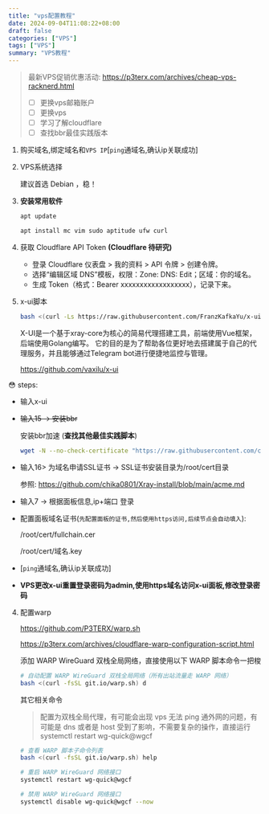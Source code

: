 ```yaml
---
title: "vps配置教程"
date: 2024-09-04T11:08:22+08:00
draft: false
categories: ["VPS"]
tags: ["VPS"]
summary: "VPS教程"
---
```


> 最新VPS促销优惠活动: https://p3terx.com/archives/cheap-vps-racknerd.html
>
> - [ ] 更换vps邮箱账户
> - [ ] 更换vps
> - [ ] 学习了解cloudflare
> - [ ] 查找bbr最佳实践版本

1. 购买域名,绑定域名和`VPS IP`[`ping`通域名,确认ip关联成功]

2. VPS系统选择

   建议首选 Debian ，稳！

3. **安装常用软件**

   ```bash
   apt update
   
   apt install mc vim sudo aptitude ufw curl
   ```

   

4. 获取 Cloudflare API Token **(Cloudflare  待研究)**

   - 登录 Cloudflare 仪表盘 > 我的资料 > API 令牌 > 创建令牌。
   - 选择“编辑区域 DNS”模板，权限：Zone: DNS: Edit；区域：你的域名。
   - 生成 Token（格式：Bearer xxxxxxxxxxxxxxxxxx），记录下来。

5. x-ui脚本

   ```bash
   bash <(curl -Ls https://raw.githubusercontent.com/FranzKafkaYu/x-ui/master/install.sh) 0.3.4.4
   ```

   X-UI是一个基于xray-core为核心的简易代理搭建工具，前端使用Vue框架，后端使用Golang编写。 它的目的是为了帮助各位更好地去搭建属于自己的代理服务，并且能够通过Telegram bot进行便捷地监控与管理。

   https://github.com/vaxilu/x-ui

   

:flushed: steps:

- 输入x-ui

- ~~输入15 -> 安装bbr~~  

  安装bbr加速 (**查找其他最佳实践脚本**)

  ```bash
  wget -N --no-check-certificate "https://raw.githubusercontent.com/chiakge/Linux-NetSpeed/master/tcp.sh" && chmod +x tcp.sh && ./tcp.sh
  ```

- 输入16> 为域名申请SSL证书  ->  SSL证书安装目录为/root/cert目录

  参照:  https://github.com/chika0801/Xray-install/blob/main/acme.md

- 输入7 -> 根据面板信息,ip+端口 登录

- 配置面板域名证书(`先配置面板的证书,然后使用https访问,后续节点会自动填入`):

  /root/cert/fullchain.cer

  /root/cert/域名.key

- [`ping`通域名,确认ip关联成功]

- **VPS更改x-ui重置登录密码为admin,使用https域名访问x-ui面板,修改登录密码**

4. 配置warp

   https://github.com/P3TERX/warp.sh

   https://p3terx.com/archives/cloudflare-warp-configuration-script.html

   添加 WARP Wire­Guard 双栈全局网络，直接使用以下 WARP 脚本命令一把梭

   ```bash
   # 自动配置 WARP WireGuard 双栈全局网络（所有出站流量走 WARP 网络）
   bash <(curl -fsSL git.io/warp.sh) d
   ```

   其它相关命令

   > 配置为双栈全局代理，有可能会出现 vps 无法 ping 通外网的问题，有可能是 dns 或者是 host 受到了影响，不需要复杂的操作，直接运行
   > systemctl restart wg-quick@wgcf

   ```bash
   # 查看 WARP 脚本子命令列表
   bash <(curl -fsSL git.io/warp.sh) help
   
   # 重启 WARP WireGuard 网络接口
   systemctl restart wg-quick@wgcf
   
   # 禁用 WARP WireGuard 网络接口
   systemctl disable wg-quick@wgcf --now
   ```

   

